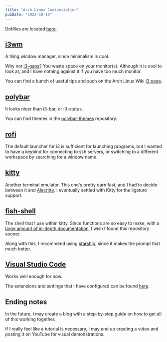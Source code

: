 ```yaml
---
title: "Arch Linux Customization"
pubDate: "2022-10-16"
---
```


Dotfiles are located [here](https://github.com/Xithrius/dotfiles).

## [i3wm](https://github.com/i3/i3)

A tiling window manager, since minimalism is cool.

Why not [i3-gaps](https://github.com/Airblader/i3)? You waste space on your monitor(s). Although it is cool to look at, and I have nothing against it if you have too much monitor.

You can find a bunch of useful tips and such on the Arch Linux Wiki [i3 page](https://wiki.archlinux.org/title/I3).

## [polybar](https://github.com/polybar/polybar)

It looks nicer than i3-bar, or i3-status.

You can find themes in the [polybar-themes](https://github.com/adi1090x/polybar-themes) repository.

## [rofi](https://github.com/davatorium/rofi)

The default launcher for i3 is sufficient for launching programs, but I wanted to have a keybind for connecting to ssh servers, or switching to a different workspace by searching for a window name.

## [kitty](https://github.com/kovidgoyal/kitty)

Another terminal emulator. This one's pretty darn fast, and I had to decide between it and [Alacritty](https://github.com/alacritty/alacritty). I eventually settled with Kitty for the ligature support.

## [fish-shell](https://github.com/fish-shell/fish-shell)

The shell that I use within kitty. Since functions are so easy to make, with a [large amount of in-depth documentation](https://fishshell.com/), I wish I found this repository sooner.

Along with this, I recommend using [starship](https://github.com/starship/starship), since it makes the prompt that much better.

## [Visual Studio Code](https://github.com/Microsoft/vscode)

Works well enough for now.

The extensions and settings that I have configured can be found [here](https://xithrius.cloud/blog/posts/vscode-settings).

## Ending notes

In the future, I may create a blog with a step-by-step guide on how to get all of this working together.

If I really feel like a tutorial is necessary, I may end up creating a video and posting it on YouTube for visual demonstrations.
